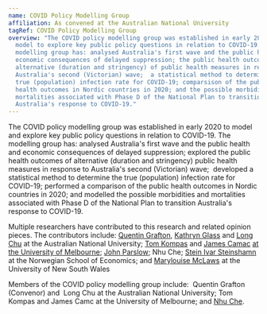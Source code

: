 ```yaml
---
name: COVID Policy Modelling Group
affiliation: As convened at the Australian National University
tagRef: COVID Policy Modelling Group
overview: "The COVID policy modelling group was established in early 2020 to
  model to explore key public policy questions in relation to COVID-19. The
  modelling group has: analysed Australia's first wave and the public health and
  economic consequences of delayed suppression; the public health outcomes of
  alternative (duration and stringency) of public health measures in response to
  Australia's second (Victorian) wave;  a statistical method to determine the
  true (population) infection rate for COVID-19; comparsison of the public
  health outcomes in Nordic countries in 2020; and the possible morbidities and
  mortalities associated with Phase D of the National Plan to transition
  Australia's response to COVID-19."
---
```

The COVID policy modelling group was established in early 2020 to model and explore key public policy questions in relation to COVID-19. The modelling group has: analysed Australia's first wave and the public health and economic consequences of delayed suppression; explored the public health outcomes of alternative (duration and stringency) public health measures in response to Australia's second (Victorian) wave;  developed a statistical method to determine the true (population) infection rate for COVID-19; performed a comparison of the public health outcomes in Nordic countries in 2020; and modelled the possible morbidities and mortalities associated with Phase D of the National Plan to transition Australia's response to COVID-19.

Multiple researchers have contributed to this research and related opinion pieces. The contributors include: [Quentin Grafton](https://crawford.anu.edu.au/people/academic/quentin-grafton), [Kathryn Glass](https://rsph.anu.edu.au/people/academics/associate-professor-kathryn-glass) and [Long Chu](https://crawford.anu.edu.au/people/academic/hoang-long-chu) at the Australian National University; [Tom Kompas](https://findanexpert.unimelb.edu.au/profile/695719-tom-kompas) and [James Camac](https://findanexpert.unimelb.edu.au/profile/224904-james-camac) [at the University of Melbourne](<>); [John Parslow](https://www.policyforum.net/authors/john-parslow/); Nhu Che; [Stein Ivar Steinshamn](https://www.nhh.no/en/employees/faculty/stein-ivar-steinshamn/) at the Norwegian School of Economics; and  [Marylouise McLaws](https://med.unsw.edu.au/our-people/marylouise-mclaws) at the University of New South Wales

Members of the COVID policy modelling group include:  Quentin Grafton (Convenor) and  Long Chu at the Australian National University; Tom Kompas and James Camc at the University of Melbourne; and [Nhu Che](https://journals.plos.org/plosone/article?id=10.1371/journal.pone.0252400).